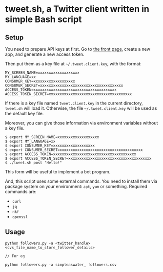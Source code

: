 # tweet.sh, a Twitter client written in simple Bash script

## Setup

You need to prepare API keys at first.
Go to [the front page](https://apps.twitter.com/), create a new app, and generate a new access token.

Then put them as a key file at `~/.tweet.client.key`, with the format:

```
MY_SCREEN_NAME=xxxxxxxxxxxxxxxxxxx
MY_LANGUAGE=xx
CONSUMER_KEY=xxxxxxxxxxxxxxxxxxx
CONSUMER_SECRET=xxxxxxxxxxxxxxxxxxxxxxxxxxxxxxxxxxxxxx
ACCESS_TOKEN=xxxxxxxxxxxxxxxxxxxxxxxxxxxxxxxxxxxxxx
ACCESS_TOKEN_SECRET=xxxxxxxxxxxxxxxxxxxxxxxxxxxxxxxxxxxxxx
```

If there is a key file named `tweet.client.key` in the current directory, `tweet.sh` will load it.
Otherwise, the file `~/.tweet.client.key` will be used as the default key file.

Moreover, you can give those information via environment variables without a key file.

```
$ export MY_SCREEN_NAME=xxxxxxxxxxxxxxxxxxx
$ export MY_LANGUAGE=xx
$ export CONSUMER_KEY=xxxxxxxxxxxxxxxxxxx
$ export CONSUMER_SECRET=xxxxxxxxxxxxxxxxxxxxxxxxxxxxxxxxxxxxxx
$ export ACCESS_TOKEN=xxxxxxxxxxxxxxxxxxxxxxxxxxxxxxxxxxxxxx
$ export ACCESS_TOKEN_SECRET=xxxxxxxxxxxxxxxxxxxxxxxxxxxxxxxxxxxxxx
$ ./tweet.sh post "Hello!"
```

This form will be useful to implement a bot program.

And, this script uses some external commands.
You need to install them via package system on your environment: `apt`, `yum` or something.
Required commands are:

- `curl`
- `jq`
- `nkf`
- `openssl`

## Usage

```
python followers.py -a <twitter_handle> <cvs_file_name_to_store_follower_details>

// For eg

python followers.py -a simpleaswater_ followers.csv
```
